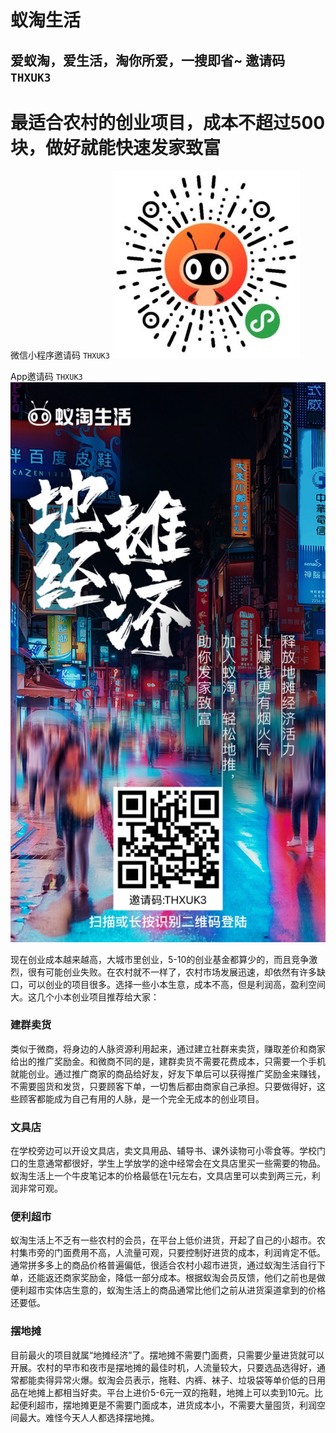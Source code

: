 #  蚁淘生活
##  爱蚁淘，爱生活，淘你所爱，一搜即省~ 邀请码 `THXUK3`

# 最适合农村的创业项目，成本不超过500块，做好就能快速发家致富

微信小程序邀请码 `THXUK3`
![爱蚁淘，爱生活，淘你所爱，一搜即省~](asset/image/ma.jpeg "蚁淘生活小程序")


App邀请码 `THXUK3`
![爱蚁淘，爱生活，淘你所爱，一搜即省~](asset/image/yitao.jpeg "蚁淘生活App")

现在创业成本越来越高，大城市里创业，5-10的创业基金都算少的，而且竞争激烈，很有可能创业失败。在农村就不一样了，农村市场发展迅速，却依然有许多缺口，可以创业的项目很多。选择一些小本生意，成本不高，但是利润高，盈利空间大。这几个小本创业项目推荐给大家：

### 建群卖货

类似于微商，将身边的人脉资源利用起来，通过建立社群来卖货，赚取差价和商家给出的推广奖励金。和微商不同的是，建群卖货不需要花费成本，只需要一个手机就能创业。通过推广商家的商品给好友，好友下单后可以获得推广奖励金来赚钱，不需要囤货和发货，只要顾客下单，一切售后都由商家自己承担。只要做得好，这些顾客都能成为自己有用的人脉，是一个完全无成本的创业项目。

### 文具店


在学校旁边可以开设文具店，卖文具用品、辅导书、课外读物可小零食等。学校门口的生意通常都很好，学生上学放学的途中经常会在文具店里买一些需要的物品。蚁淘生活上一个牛皮笔记本的价格最低在1元左右，文具店里可以卖到两三元，利润非常可观。

### 便利超市

蚁淘生活上不乏有一些农村的会员，在平台上低价进货，开起了自己的小超市。农村集市旁的门面费用不高，人流量可观，只要控制好进货的成本，利润肯定不低。通常拼多多上的商品价格普遍偏低，很适合农村小超市进货，通过蚁淘生活自行下单，还能返还商家奖励金，降低一部分成本。根据蚁淘会员反馈，他们之前也是做便利超市实体店生意的，蚁淘生活上的商品通常比他们之前从进货渠道拿到的价格还要低。

### 摆地摊


目前最火的项目就属“地摊经济”了。摆地摊不需要门面费，只需要少量进货就可以开展。农村的早市和夜市是摆地摊的最佳时机，人流量较大，只要选品选得好，通常都能卖得异常火爆。蚁淘会员表示，拖鞋、内裤、袜子、垃圾袋等单价低的日用品在地摊上都相当好卖。平台上进价5-6元一双的拖鞋，地摊上可以卖到10元。比起便利超市，摆地摊更是不需要门面成本，进货成本小，不需要大量囤货，利润空间最大。难怪今天人人都选择摆地摊。


